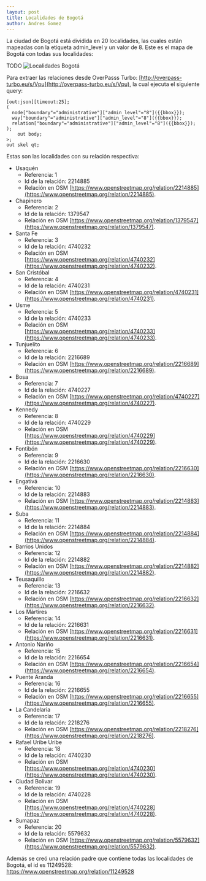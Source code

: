 ```yaml
---
layout: post
title: Localidades de Bogotá
author: Andres Gomez
---
```


La ciudad de Bogotá está dividida en 20 localidades, las cuales están mapeadas con la etiqueta admin_level y un valor de 8.
Este es el mapa de Bogotá con todas sus localidades:

TODO ![Localidades Bogotá](/bogota/img/2020-06-22-localidades.png)

Para extraer las relaciones desde OverPasss Turbo: [http://overpass-turbo.eu/s/Vpu](http://overpass-turbo.eu/s/Vpu), la cual ejecuta el siguiente query:

    [out:json][timeout:25];
    (
      node["boundary"="administrative"]["admin_level"="8"]({{bbox}});
      way["boundary"="administrative"]["admin_level"="8"]({{bbox}});
      relation["boundary"="administrative"]["admin_level"="8"]({{bbox}});
    );
        out body;
    >;
    out skel qt;

Estas son las localidades con su relación respectiva:

* Usaquén
  * Referencia: 1
  * Id de la relación: 2214885
  * Relación en OSM [https://www.openstreetmap.org/relation/2214885](https://www.openstreetmap.org/relation/2214885).
* Chapinero
  * Referencia: 2
  * Id de la relación: 1379547
  * Relación en OSM [https://www.openstreetmap.org/relation/1379547](https://www.openstreetmap.org/relation/1379547).
* Santa Fe
  * Referencia: 3
  * Id de la relación: 4740232
  * Relación en OSM [https://www.openstreetmap.org/relation/4740232](https://www.openstreetmap.org/relation/4740232).
* San Cristóbal
  * Referencia: 4
  * Id de la relación: 4740231
  * Relación en OSM [https://www.openstreetmap.org/relation/4740231](https://www.openstreetmap.org/relation/4740231).
* Usme
  * Referencia: 5
  * Id de la relación: 4740233
  * Relación en OSM [https://www.openstreetmap.org/relation/4740233](https://www.openstreetmap.org/relation/4740233).
* Tunjuelito
  * Referencia: 6
  * Id de la relación: 2216689
  * Relación en OSM [https://www.openstreetmap.org/relation/2216689](https://www.openstreetmap.org/relation/2216689).
* Bosa
  * Referencia: 7
  * Id de la relación: 4740227
  * Relación en OSM [https://www.openstreetmap.org/relation/4740227](https://www.openstreetmap.org/relation/4740227).
* Kennedy
  * Referencia: 8
  * Id de la relación: 4740229
  * Relación en OSM [https://www.openstreetmap.org/relation/4740229](https://www.openstreetmap.org/relation/4740229).
* Fontibón
  * Referencia: 9
  * Id de la relación: 2216630
  * Relación en OSM [https://www.openstreetmap.org/relation/2216630](https://www.openstreetmap.org/relation/2216630).
* Engativá
  * Referencia: 10
  * Id de la relación: 2214883
  * Relación en OSM [https://www.openstreetmap.org/relation/2214883](https://www.openstreetmap.org/relation/2214883).
* Suba
  * Referencia: 11
  * Id de la relación: 2214884
  * Relación en OSM [https://www.openstreetmap.org/relation/2214884](https://www.openstreetmap.org/relation/2214884).
* Barrios Unidos
  * Referencia: 12
  * Id de la relación: 2214882
  * Relación en OSM [https://www.openstreetmap.org/relation/2214882](https://www.openstreetmap.org/relation/2214882).
* Teusaquillo
  * Referencia: 13
  * Id de la relación: 2216632
  * Relación en OSM [https://www.openstreetmap.org/relation/2216632](https://www.openstreetmap.org/relation/2216632).
* Los Mártires
  * Referencia: 14
  * Id de la relación: 2216631
  * Relación en OSM [https://www.openstreetmap.org/relation/2216631](https://www.openstreetmap.org/relation/2216631).
* Antonio Nariño
  * Referencia: 15
  * Id de la relación: 2216654
  * Relación en OSM [https://www.openstreetmap.org/relation/2216654](https://www.openstreetmap.org/relation/2216654).
* Puente Aranda
  * Referencia: 16
  * Id de la relación: 2216655
  * Relación en OSM [https://www.openstreetmap.org/relation/2216655](https://www.openstreetmap.org/relation/2216655).
* La Candelaria
  * Referencia: 17
  * Id de la relación: 2218276
  * Relación en OSM [https://www.openstreetmap.org/relation/2218276](https://www.openstreetmap.org/relation/2218276).
* Rafael Uribe Uribe
  * Referencia: 18
  * Id de la relación: 4740230
  * Relación en OSM [https://www.openstreetmap.org/relation/4740230](https://www.openstreetmap.org/relation/4740230).
* Ciudad Bolivar
  * Referencia: 19
  * Id de la relación: 4740228
  * Relación en OSM [https://www.openstreetmap.org/relation/4740228](https://www.openstreetmap.org/relation/4740228).
* Sumapaz
  * Referencia: 20
  * Id de la relación: 5579632
  * Relación en OSM [https://www.openstreetmap.org/relation/5579632](https://www.openstreetmap.org/relation/5579632).

Además se creó una relación padre que contiene todas las localidades de Bogotá, el id es 11249528: https://www.openstreetmap.org/relation/11249528
